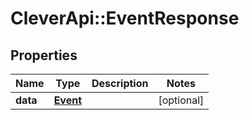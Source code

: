 # CleverApi::EventResponse

## Properties
Name | Type | Description | Notes
------------ | ------------- | ------------- | -------------
**data** | [**Event**](Event.md) |  | [optional] 

